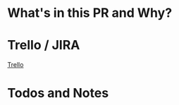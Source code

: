 # What's in this PR and Why?

# Trello / JIRA

[Trello ](https://trello.com/c/qpEN5U70/[some-card])

# Todos and Notes
